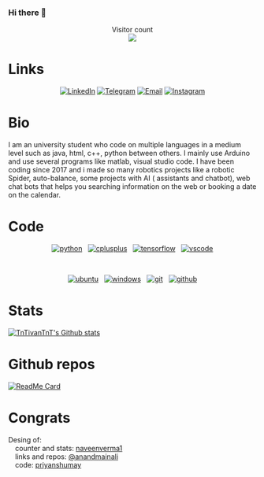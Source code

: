 ### Hi there 👋

<p align="center"> 
  Visitor count<br>
  <img src="https://profile-counter.glitch.me/TnTivanTnT/count.svg" />
</p>

# Links

<p align="center">
<a href="https://www.linkedin.com/in/iv%C3%A1n-moreno-ladaga-42430a297/" target="_blank" rel="noreferrer noopener"><img alt="LinkedIn" src="https://img.shields.io/badge/LinkedIn-@IvanMorenoLadaga-blue?style=flat&logo=linkedin"></a>
<a href="https://t.me/TnTivanTnT" target="_blank"><img alt="Telegram" src="https://img.shields.io/badge/Telegram-TnTivanTnT-blue?style=flat&logo=Telegram"></a>
<a href="https://mail.google.com/mail/u/0/#inbox?compose=VpCqJRzKDQHKJQsWFztXfXlrlrQzBFMStnVgKFgXKjSmRFTbtTnrKhwdnrSMpzhNjnHXzJq" target="_blank"><img alt="Email" src="https://img.shields.io/badge/Email-ivanmorladag@gmail.com-blue?style=flat&logo=gmail"></a>
<a href="https://www.instagram.com/ivan_ml_17/?utm_source=qr" target="_blank"><img alt="Instagram" src="https://img.shields.io/badge/Instagram-ivan_ml_17-blue?style=flat&logo=Instagram"></a>
</p>

# Bio

I am an university student who code on multiple languages in a medium level such as java, html, c++, python between others. I mainly use Arduino and use several programs like matlab, visual studio code. I have been coding since 2017 and i made so many robotics projects like a robotic Spider, auto-balance, some projects with AI ( assistants and chatbot), web chat bots that helps you searching information on the web or booking a date on the calendar.
# Code
<p align="center">
  <a href="https://github.com/priyanshumay" target="_blank"><img src="https://img.shields.io/badge/python-FFFF00.svg?style=for-the-badge&logo=python&logoColor=0768a8&labelColor=ffffff" alt="python"></a> &nbsp;
  <a href="https://github.com/priyanshumay" target="_blank"><img src="https://img.shields.io/badge/C++-4B0082.svg?style=for-the-badge&logo=c%2B%2B&logoColor=4B0082&labelColor=ffffff" alt="cplusplus"></a> &nbsp;
  <a href="https://github.com/priyanshumay" target="_blank"><img src="https://img.shields.io/badge/tensorflow-FF6F00.svg?style=for-the-badge&logo=tensorflow&logoColor=FF6F00&labelColor=ffffff" alt="tensorflow"></a> &nbsp;
  <a href="https://github.com/priyanshumay" target="_blank"><img src="https://img.shields.io/badge/vscode-blue.svg?style=for-the-badge&logo=visual-studio-code&labelColor=ffffff&logoColor=blue" alt="vscode"></a>
</p><br>


<p align="center">
  <a href="https://github.com/priyanshumay" target="_blank"><img src="https://img.shields.io/badge/ubuntu-f7873b.svg?style=for-the-badge&logo=ubuntu&labelColor=ffffff&logoColor=f7873b" alt="ubuntu"></a> &nbsp;
  <a href="https://github.com/priyanshumay" target="_blank"><img src="https://img.shields.io/badge/windows-3795fa.svg?style=for-the-badge&logo=windows&logoColor=3795fa&labelColor=ffffff" alt="windows"></a> &nbsp;
  <a href="https://github.com/priyanshumay" target="_blank"><img src="https://img.shields.io/badge/git-F05032.svg?style=for-the-badge&logo=git&logoColor=F05032&labelColor=ffffff" alt="git"></a> &nbsp;
  <a href="https://github.com/priyanshumay" target="_blank"><img src="https://img.shields.io/badge/github-black.svg?style=for-the-badge&logo=github&logoColor=black&labelColor=ffffff" alt="github"></a>
</p>

# Stats

[![TnTivanTnT's Github stats](https://github-readme-stats.vercel.app/api?username=TnTivanTnT&show_icons=true&theme=merko&title_color=fff&icon_color=79ff97&text_color=9f9f9f&bg_color=151515)](https://github.com/TnTivanTnT)
<!-- ¿COMO SE CENTRA ESTO? -->
# Github repos
[![ReadMe Card](https://github-readme-stats.vercel.app/api/pin/?username=TnTivanTnT&repo=TnTivanTnT&show_owner=true)](https://github.com/TnTivanTnT)
<!--
[![ReadMe Card](https://github-readme-stats.vercel.app/api/pin/?username=CREADOR DEL RERPO &repo=RoboRescueUMA&show_owner=true)](https://github.com/RoboRescueUMA)
¿si se pone al creador del respsitorio sirve?
INVESTIGAR PARA PONER REPOSOTORIOS DE OTROS Y PONER EL DE LA UMA, HECHO ESTE COMO PRUEBA
-->

# Congrats
Desing of:<br>
&emsp;counter and stats: [naveenverma1](https://github.com/naveenverma1) <br>
&emsp;links and repos: [@anandmainali](https://github.com/anandmainali)<br>
&emsp;code: [priyanshumay](https://github.com/priyanshumay)<br>

